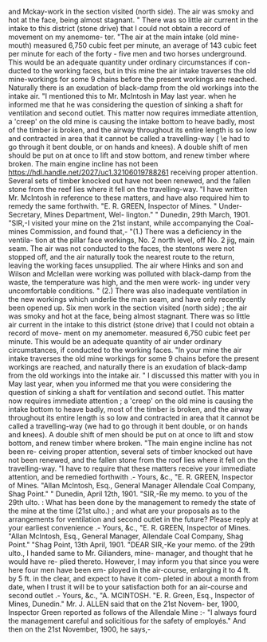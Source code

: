 and Mckay-work in the section visited (north side). The air was smoky and hot at the face, being almost stagnant. " There was so little air current in the intake to this district (stone drive) that I could not obtain a record of movement on my anemome- ter. "The air at the main intake (old mine- mouth) measured 6,750 cubic feet per minute, an average of 143 cubic feet per minute for each of the forty - five men and two horses underground. This would be an adequate quantity under ordinary circumstances if con- ducted to the working faces, but in this mine the air intake traverses the old mine-workings for some 9 chains before the present workings are reached. Naturally there is an exudation of black-damp from the old workings into the intake air. "I mentioned this to Mr. McIntosh in May last year. when he informed me that he was considering the question of sinking a shaft for ventilation and second outlet. This matter now requires immediate attention, a 'creep' on the old mine is causing the intake bottom to heave badly, most of the timber is broken, and the airway throughout its entire length is so low and contracted in area that it cannot be called a travelling-way ( \\e had to go through it bent double, or on hands and knees). A double shift of men should be put on at once to lift and stow bottom, and renew timber where broken. The main engine incline has not been https://hdl.handle.net/2027/uc1.32106019788261 receiving proper attention. Several sets of timber knocked out have not been renewed, and the fallen stone from the reef lies where it fell on the travelling-way. "I have written Mr. McIntosh in reference to these matters, and have also required him to remedy the same forthwith. "E. R. GREEN, Inspector of Mines. " Under-Secretary, Mines Department, Wel- lington." " Dunedin, 29th March, 1901. "SIR,-I visited your mine on the 21st instant, while accompanying the Coal-mines Commission, and found that,- "(1.) There was a deficiency in the ventila- tion at the pillar face workings, No. 2 north level, off No. 2 jig, main seam. The air was not conducted to the faces, the stentons were not stopped off, and the air naturally took the nearest route to the return, leaving the working faces unsupplied. The air where Hinks and son and Wilson and Mclellan were working was polluted with black-damp from the waste, the temperature was high, and the men were work- ing under very uncomfortable conditions. " (2.) There was also inadequate ventilation in the new workings which underlie the main seam, and have only recently been opened up. Six men work in the section visited (north side) ; the air was smoky and hot at the face, being almost stagnant. There was so little air current in the intake to this district (stone drive) that I could not obtain a record of move- ment on my anemometer. measured 6,750 cubic feet per minute. This would be an adequate quantity of air under ordinary circumstances, if conducted to the working faces. "In your mine the air intake traverses the old mine workings for some 9 chains before the present workings are reached, and naturally there is an exudation of black-damp from the old workings into the intake air. " I discussed this matter with you in May last year, when you informed me that you were considering the question of sinking a shaft for ventilation and second outlet. This matter now requires immediate attention ; a 'creep' on the old mine is causing the intake bottom to heave badly, most of the timber is broken, and the airway throughout its entire length is so low and contracted in area that it cannot be called a travelling-way (we had to go through it bent double, or on hands and knees). A double shift of men should be put on at once to lift and stow bottom, and renew timber where broken. "The main engine incline has not been re- ceiving proper attention, several sets of timber knocked out have not been renewed, and the fallen stone from the roof lies where it fell on the travelling-way. "I have to require that these matters receive your immediate attention, and be remedied forthwith .- Yours, &c., "E. R. GREEN, Inspector of Mines. "Allan McIntosh, Esq., General Manager Allendale Coal Company, Shag Point." " Dunedin, April 12th, 1901. "SIR,-Re my memo. to you of the 29th ulto. : What has been done by the management to remedy the state of the mine at the time (21st ulto.) ; and what are your proposals as to the arrangements for ventilation and second outlet in the future? Please reply at your earliest convenience .- Yours, &c., "E. R. GREEN, Inspector of Mines. "Allan McIntosh, Esq., General Manager, Allendale Coal Company, Shag Point." "Shag Point, 13th April, 1901. "DEAR SIR,-Ke your memo. of the 29th ulto., I handed same to Mr. Gilianders, mine- manager, and thought that he would have re- plied thereto. However, I may inform you that since you were here four men have been em- ployed in the air-course, enlarging it to 4 ft. by 5 ft. in the clear, and expect to have it com- pleted in about a month from date, when I trust it will be to your satisfaction both for an air-course and second outlet .- Yours, &c., "A. MCINTOSH. "E. R. Green, Esq., Inspector of Mines, Dunedin." Mr. J. ALLEN said that on the 21st Novem- ber, 1900, Inspector Green reported as follows of the Allendale Mine :- "I always fourd the management careful and solicitious for the safety of employés." And then on the 21st November, 1900, he says,- 